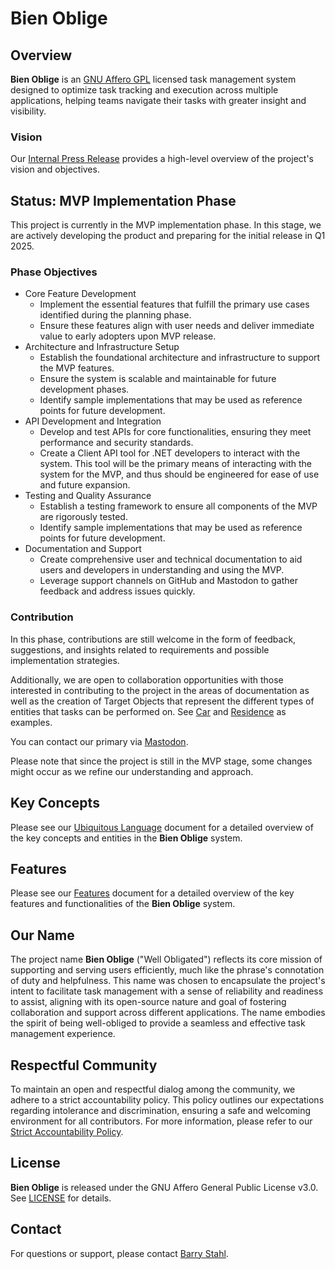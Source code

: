 # Bien Oblige

## Overview

**Bien Oblige** is an [GNU Affero GPL](/LICENSE) licensed task management system designed to optimize task tracking and execution across multiple applications, helping teams navigate their tasks with greater insight and visibility.

### Vision

Our [Internal Press Release](docs/press/Internal%20Press%20Release.md) provides a high-level overview of the project's vision and objectives.

## Status: MVP Implementation Phase

This project is currently in the MVP implementation phase. In this stage, we are actively developing the product and preparing for the initial release in Q1 2025.

### Phase Objectives

* Core Feature Development
  * Implement the essential features that fulfill the primary use cases identified during the planning phase.
  * Ensure these features align with user needs and deliver immediate value to early adopters upon MVP release.
* Architecture and Infrastructure Setup
  * Establish the foundational architecture and infrastructure to support the MVP features.
  * Ensure the system is scalable and maintainable for future development phases.
  * Identify sample implementations that may be used as reference points for future development.
* API Development and Integration
  * Develop and test APIs for core functionalities, ensuring they meet performance and security standards.
  * Create a Client API tool for .NET developers to interact with the system. This tool will be the primary means of interacting with the system for the MVP, and thus should be engineered for ease of use and future expansion.
* Testing and Quality Assurance
  * Establish a testing framework to ensure all components of the MVP are rigorously tested.
  * Identify sample implementations that may be used as reference points for future development.
* Documentation and Support
  * Create comprehensive user and technical documentation to aid users and developers in understanding and using the MVP.
  * Leverage support channels on GitHub and Mastodon to gather feedback and address issues quickly.

### Contribution

In this phase, contributions are still welcome in the form of feedback, suggestions, and insights related to requirements and possible implementation strategies.

Additionally, we are open to collaboration opportunities with those interested in contributing to the project in the areas of documentation as well as the creation of Target Objects that represent the different types of entities that tasks can be performed on. See [Car](./src/BienOblige.Api/Targets/Car.cs) and [Residence](./src/BienOblige.Api/Targets/Residence.cs) as examples.

You can contact our primary via [Mastodon](https://fosstodon.org/@bsstahl).

Please note that since the project is still in the MVP stage, some changes might occur as we refine our understanding and approach.

## Key Concepts

Please see our [Ubiquitous Language](docs/ul.md) document for a detailed overview of the key concepts and entities in the **Bien Oblige** system.

## Features

Please see our [Features](./docs/features.md) document for a detailed overview of the key features and functionalities of the **Bien Oblige** system.

## Our Name

The project name **Bien Oblige** ("Well Obligated") reflects its core mission of supporting and serving users efficiently, much like the phrase's connotation of duty and helpfulness. This name was chosen to encapsulate the project's intent to facilitate task management with a sense of reliability and readiness to assist, aligning with its open-source nature and goal of fostering collaboration and support across different applications. The name embodies the spirit of being well-obliged to provide a seamless and effective task management experience.

## Respectful Community

To maintain an open and respectful dialog among the community, we adhere to a strict accountability policy. This policy outlines our expectations regarding intolerance and discrimination, ensuring a safe and welcoming environment for all contributors. For more information, please refer to our [Strict Accountability Policy](docs/strict-accountability.md).

## License

**Bien Oblige** is released under the GNU Affero General Public License v3.0. See [LICENSE](LICENSE.md) for details.

## Contact

For questions or support, please contact [Barry Stahl](https://fosstodon.org/@Bsstahl).
